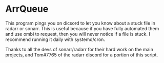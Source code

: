 # ArrQueue

This program pings you on dicsord to let you know about a stuck file in radarr or sonarr. This is useful because if you have fully automated them and use ombi to request, then you will never notice if a file is stuck. I recommend running it daily with systemd/cron.

Thanks to all the devs of sonarr/radarr for their hard work on the main projects, and Tom#7765 of the radarr discord for a portion of this script.
